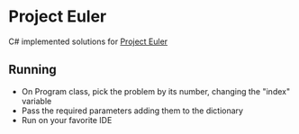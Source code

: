 # Project Euler

C# implemented solutions for [Project Euler](https://projecteuler.net/about)

## Running

- On Program class, pick the problem by its number, changing the "index" variable
- Pass the required parameters adding them to the dictionary
- Run on your favorite IDE
